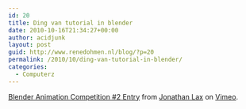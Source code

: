 ```yaml
---
id: 20
title: Ding van tutorial in blender
date: 2010-10-16T21:34:27+00:00
author: acidjunk
layout: post
guid: http://www.renedohmen.nl/blog/?p=20
permalink: /2010/10/ding-van-tutorial-in-blender/
categories:
  - Computerz
---
```

[Blender Animation Competition #2 Entry](http://vimeo.com/3422810) from [Jonathan Lax](http://vimeo.com/user1371915) on [Vimeo](http://vimeo.com).